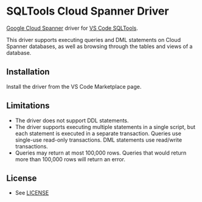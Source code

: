 # SQLTools Cloud Spanner Driver

[Google Cloud Spanner](https://cloud.google.com/spanner) driver for [VS Code SQLTools](https://vscode-sqltools.mteixeira.dev/).

This driver supports executing queries and DML statements on Cloud Spanner databases, as
well as browsing through the tables and views of a database.

## Installation

Install the driver from the VS Code Marketplace page.

## Limitations

- The driver does not support DDL statements.
- The driver supports executing multiple statements in a single script, but each statement is executed in a separate transaction. Queries use single-use read-only transactions. DML statements use read/write transactions.
- Queries may return at most 100,000 rows. Queries that would return more than 100,000 rows will return an error.

## License
* See [LICENSE](LICENSE)

